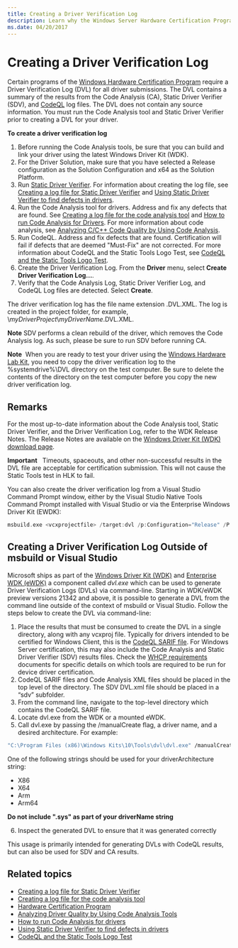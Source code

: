 ```yaml
---
title: Creating a Driver Verification Log
description: Learn why the Windows Server Hardware Certification Program requires a Driver Verification Log (DVL) for all applicable driver submissions.
ms.date: 04/20/2017
---
```


# Creating a Driver Verification Log

Certain programs of the [Windows Hardware Certification Program](/windows-hardware/design/compatibility/) require a Driver Verification Log (DVL) for all driver submissions. The DVL contains a summary of the results from the Code Analysis (CA), Static Driver Verifier (SDV), and [CodeQL](../devtest/static-tools-and-codeql.md) log files. The DVL does not contain any source information. You must run the Code Analysis tool and Static Driver Verifier prior to creating a DVL for your driver.

**To create a driver verification log**

1.  Before running the Code Analysis tools, be sure that you can build and link your driver using the latest Windows Driver Kit (WDK).
2.  For the Driver Solution, make sure that you have selected a Release configuration as the Solution Configuration and x64 as the Solution Platform.
3.  Run [Static Driver Verifier](../devtest/static-driver-verifier.md). For information about creating the log file, see [Creating a log file for Static Driver Verifier](creating-a-log-file-for-static-driver-verifier.md) and [Using Static Driver Verifier to find defects in drivers](../devtest/using-static-driver-verifier-to-find-defects-in-drivers.md).
4.  Run the Code Analysis tool for drivers. Address and fix any defects that are found. See [Creating a log file for the code analysis tool](creating-a-log-file-for-the-code-analysis-tool.md) and [How to run Code Analysis for Drivers](../devtest/how-to-run-code-analysis-for-drivers.md). For more information about code analysis, see [Analyzing C/C++ Code Quality by Using Code Analysis](/previous-versions/visualstudio/visual-studio-2013/dd264897(v=vs.120)).
5.  Run CodeQL.  Address and fix defects that are found.  Certification will fail if defects that are deemed "Must-Fix" are not corrected.  For more information about CodeQL and the Static Tools Logo Test, see [CodeQL and the Static Tools Logo Test](../devtest/static-tools-and-codeql.md).
5.  Create the Driver Verification Log. From the **Driver** menu, select **Create Driver Verification Log...**.
6.  Verify that the Code Analysis Log, Static Driver Verifier Log, and CodeQL Log files are detected. Select **Create**.

The driver verification log has the file name extension .DVL.XML. The log is created in the project folder, for example, \\*myDriverProject*\\*myDriverName*.DVL.XML.

**Note**  SDV performs a clean rebuild of the driver, which removes the Code Analysis log.  As such, please be sure to run SDV before running CA.

**Note**  When you are ready to test your driver using the [Windows Hardware Lab Kit](/windows-hardware/test/hlk/), you need to copy the driver verification log to the %systemdrive%\\DVL directory on the test computer. Be sure to delete the contents of the directory on the test computer before you copy the new driver verification log.

 
## <span id="Remarks"></span><span id="remarks"></span><span id="REMARKS"></span>Remarks

For the most up-to-date information about the Code Analysis tool, Static Driver Verifier, and the Driver Verification Log, refer to the WDK Release Notes. The Release Notes are available on the [Windows Driver Kit (WDK) download page](https://go.microsoft.com/fwlink/p/?linkid=254897).

**Important**   Timeouts, spaceouts, and other non-successful results in the DVL file are acceptable for certification submission. This will not cause the Static Tools test in HLK to fail. 
 
You can also create the driver verification log from a Visual Studio Command Prompt window, either by the Visual Studio Native Tools Command Prompt installed with Visual Studio or via the Enterprise Windows Driver Kit (EWDK):

```cpp
msbuild.exe <vcxprojectfile> /target:dvl /p:Configuration="Release" /P:Platform=x64
```

## Creating a Driver Verification Log Outside of msbuild or Visual Studio

Microsoft ships as part of the [Windows Driver Kit (WDK)](../download-the-wdk.md) and [Enterprise WDK (eWDK)](../download-the-wdk.md#download-icon-for-ewdk-enterprise-wdk-ewdk) a component called *dvl.exe* which can be used to generate Driver Verification Logs (DVLs) via command-line.  Starting in WDK/eWDK preview versions 21342 and above, it is possible to generate a DVL from the command line outside of the context of msbuild or Visual Studio. Follow the steps below to create the DVL via command-line:

1. Place the results that must be consumed to create the DVL in a single directory, along with any vcxproj file.  Typically for drivers intended to be certified for Windows Client, this is the [CodeQL SARIF file](../devtest/static-tools-and-codeql.md#3-perform-analysis-and-view-results).  For Windows Server certification, this may also include the Code Analysis and Static Driver Verifier (SDV) results files.  Check the [WHCP requirements](/windows-hardware/design/compatibility/whcp-specifications-policies) documents for specific details on which tools are required to be run for device driver certification.
2. CodeQL SARIF files and Code Analysis XML files should be placed in the top level of the directory.  The SDV DVL.xml file should be placed in a “sdv” subfolder.
3. From the command line, navigate to the top-level directory which contains the CodeQL SARIF file.
4. Locate dvl.exe from the WDK or a mounted eWDK.
5. Call dvl.exe by passing the /manualCreate flag, a driver name, and a desired architecture. For example:

```cmd
"C:\Program Files (x86)\Windows Kits\10\Tools\dvl\dvl.exe" /manualCreate driverName driverArchitecture
```

One of the following strings should be used for your driverArchitecture string:

- X86
- X64
- Arm
- Arm64

**Do not include ".sys" as part of your driverName string**


6. Inspect the generated DVL to ensure that it was generated correctly

This usage is primarily intended for generating DVLs with CodeQL results, but can also be used for SDV and CA results.  

## <span id="related_topics"></span>Related topics



* [Creating a log file for Static Driver Verifier](creating-a-log-file-for-static-driver-verifier.md)
* [Creating a log file for the code analysis tool](creating-a-log-file-for-the-code-analysis-tool.md)
* [Hardware Certification Program](/previous-versions/windows/hardware/hck/jj124227(v=vs.85))
* [Analyzing Driver Quality by Using Code Analysis Tools](analyzing-driver-quality-by-using-code-analysis-tools.md)
* [How to run Code Analysis for drivers](../devtest/how-to-run-code-analysis-for-drivers.md)
* [Using Static Driver Verifier to find defects in drivers](../devtest/using-static-driver-verifier-to-find-defects-in-drivers.md)
* [CodeQL and the Static Tools Logo Test](../devtest/static-tools-and-codeql.md)
